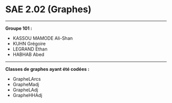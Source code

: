 # SAE 2.02 (Graphes)
---
**Groupe 101 :**
- KASSOU MAMODE Ali-Shan
- KUHN Grégoire
- LEGRAND Ethan
- HABHAB Abed
---
**Classes de graphes ayant été codées :**
- GrapheLArcs
- GrapheMadj
- GrapheLAdj
- GrapheHHAdj
